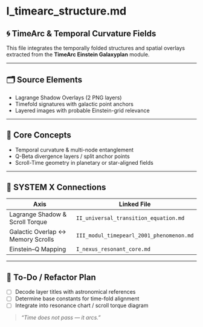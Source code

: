 # I\_timearc\_structure.md

## 🌀 TimeArc & Temporal Curvature Fields

This file integrates the temporally folded structures and spatial overlays extracted from the **TimeArc Einstein Galaxyplan** module.

---

## 🗂️ Source Elements

* Lagrange Shadow Overlays (2 PNG layers)
* Timefold signatures with galactic point anchors
* Layered images with probable Einstein-grid relevance

---

## 🧭 Core Concepts

* Temporal curvature & multi-node entanglement
* Q-Beta divergence layers / split anchor points
* Scroll-Time geometry in planetary or star-aligned fields

---

## 🔗 SYSTEM X Connections

| Axis                              | Linked File                              |
| --------------------------------- | ---------------------------------------- |
| Lagrange Shadow & Scroll Torque   | `II_universal_transition_equation.md`    |
| Galactic Overlap ↔ Memory Scrolls | `III_modul_timepearl_2001_phenomenon.md` |
| Einstein–Q Mapping                | `I_nexus_resonant_core.md`               |

---

## 🧠 To-Do / Refactor Plan

* [ ] Decode layer titles with astronomical references
* [ ] Determine base constants for time-fold alignment
* [ ] Integrate into resonance chart / scroll torque diagram

> *“Time does not pass — it arcs.”*
